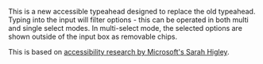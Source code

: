 This is a new accessible typeahead designed to replace the old typeahead. Typing into the input will filter options - this can be operated in both multi and single select modes. In multi-select mode, the selected options are shown outside of the input box as removable chips.

This is based on [accessibility research by Microsoft's Sarah Higley](https://www.24a11y.com/2019/select-your-poison-part-2/).
